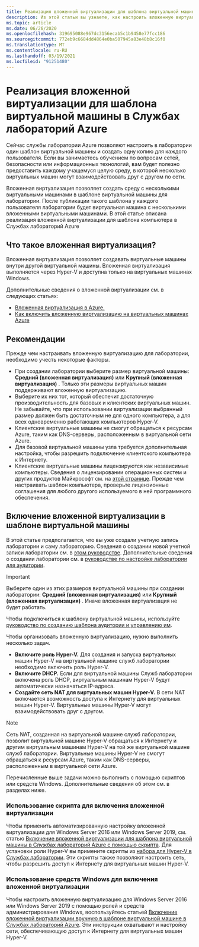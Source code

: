 ```yaml
---
title: Реализация вложенной виртуализации для шаблона виртуальной машины в Службах лабораторий Azure | Документация Майкрософт
description: Из этой статьи вы узнаете, как настроить вложенную виртуализацию на компьютере шаблона в службах лаборатории Azure.
ms.topic: article
ms.date: 06/26/2020
ms.openlocfilehash: 319695088e967dc3156ecab5c1b9458e77fcc186
ms.sourcegitcommit: 772eb9c6684dd4864e0ba507945a83e48b8c16f0
ms.translationtype: MT
ms.contentlocale: ru-RU
ms.lasthandoff: 03/19/2021
ms.locfileid: "91251480"
---
```

# <a name="enable-nested-virtualization-on-a-template-virtual-machine-in-azure-lab-services"></a>Реализация вложенной виртуализации для шаблона виртуальной машины в Службах лабораторий Azure

Сейчас службы лаборатории Azure позволяют настроить в лаборатории один шаблон виртуальной машины и создать одну копию для каждого пользователя. Если вы занимаетесь обучением по вопросам сетей, безопасности или информационных технологий, вам будет полезно предоставить каждому учащемуся целую среду, в которой несколько виртуальных машин могут взаимодействовать друг с другом по сети.

Вложенная виртуализация позволяет создать среду с несколькими виртуальными машинами в шаблоне виртуальной машины для лаборатории. После публикации такого шаблона у каждого пользователя лаборатории будет виртуальная машина с несколькими вложенными виртуальными машинами.  В этой статье описана реализация вложенной виртуализации для шаблона компьютера в Службах лабораторий Azure

## <a name="what-is-nested-virtualization"></a>Что такое вложенная виртуализация?

Вложенная виртуализация позволяет создавать виртуальные машины внутри другой виртуальной машины. Вложенная виртуализация выполняется через Hyper-V и доступна только на виртуальных машинах Windows.

Дополнительные сведения о вложенной виртуализации см. в следующих статьях:

- [Вложенная виртуализация в Azure.](https://azure.microsoft.com/blog/nested-virtualization-in-azure/)
- [Как включить вложенную виртуализацию на виртуальных машинах Azure](../virtual-machines/windows/nested-virtualization.md)

## <a name="considerations"></a>Рекомендации

Прежде чем настраивать вложенную виртуализацию для лаборатории, необходимо учесть некоторые факторы.

- При создании лаборатории выберите размер виртуальной машины: **Средний (вложенная виртуализация)** или **Крупный (вложенная виртуализация)** . Только эти размеры виртуальных машин поддерживают вложенную виртуализацию.
- Выберите их них тот, который обеспечит достаточную производительность для базовых и клиентских виртуальных машин.  Не забывайте, что при использовании виртуализации выбранный размер должен быть достаточным не для одного компьютера, а для всех одновременно работающих компьютеров Hyper-V.
- Клиентские виртуальные машины не смогут обращаться к ресурсам Azure, таким как DNS-серверы, расположенным в виртуальной сети Azure.
- Для базовой виртуальной машины узла требуется дополнительная настройка, чтобы разрешить подключение клиентского компьютера к Интернету.
- Клиентские виртуальные машины лицензируются как независимые компьютеры. Сведения о лицензировании операционных систем и других продуктов Майкрософт см. на [этой странице](https://www.microsoft.com/licensing/default). Прежде чем настраивать шаблон компьютера, проверьте лицензионные соглашения для любого другого используемого в ней программного обеспечения.

## <a name="enable-nested-virtualization-on-a-template-vm"></a>Включение вложенной виртуализации в шаблоне виртуальной машины

В этой статье предполагается, что вы уже создали учетную запись лаборатории и саму лабораторию.  Сведения о создании новой учетной записи лаборатории см. в [этом руководстве](tutorial-setup-lab-account.md). Дополнительные сведения о создании лаборатории см. в [руководстве по настройке лаборатории для аудитории](tutorial-setup-classroom-lab.md).

>[!IMPORTANT]
>Выберите один из этих размеров виртуальной машины при создании лаборатории: **Средний (вложенная виртуализация)** или **Крупный (вложенная виртуализация)** .  Иначе вложенная виртуализация не будет работать.  

Чтобы подключиться к шаблону виртуальной машины, используйте [руководство по созданию шаблона аудитории и управлению им](how-to-create-manage-template.md).

Чтобы организовать вложенную виртуализацию, нужно выполнить несколько задач.  

- **Включите роль Hyper-V.** Для создания и запуска виртуальных машин Hyper-V на виртуальной машине служб лаборатории необходимо включить роль Hyper-V.
- **Включите DHCP.**  Если для виртуальной машины Служб лаборатории включена роль DHCP, виртуальным машинам Hyper-V будут автоматически назначаться IP-адреса.
- **Создайте сеть NAT для виртуальных машин Hyper-V.**  В сети NAT включается возможность доступа к Интернету для виртуальных машин Hyper-V.  Виртуальные машины Hyper-V могут взаимодействовать друг с другом.

>[!NOTE]
>Сеть NAT, созданная на виртуальной машине служб лаборатории, позволит виртуальной машине Hyper-V обращаться к Интернету и другим виртуальным машинам Hyper-V на той же виртуальной машине служб лаборатории.  Виртуальные машины Hyper-V не смогут обращаться к ресурсам Azure, таким как DNS-серверы, расположенным в виртуальной сети Azure.

Перечисленные выше задачи можно выполнить с помощью скриптов или средств Windows.  Дополнительные сведения об этом см. в разделах ниже.

### <a name="using-script-to-enable-nested-virtualization"></a>Использование скрипта для включения вложенной виртуализации

Чтобы применить автоматизированную настройку вложенной виртуализации для Windows Server 2016 или Windows Server 2019, см. статью [Включение вложенной виртуализации для шаблона виртуальной машины в Службах лабораторий Azure с помощью скрипта](how-to-enable-nested-virtualization-template-vm-using-script.md). Для установки роли Hyper-V вы примените скрипты из [набора для Hyper-V в Службах лаборатории](https://github.com/Azure/azure-devtestlab/tree/master/samples/ClassroomLabs/Scripts/HyperV).  Эти скрипты также позволяют настроить сеть, чтобы разрешить доступ к Интернету для виртуальных машин Hyper-V.

### <a name="using-windows-tools-to-enable-nested-virtualization"></a>Использование средств Windows для включения вложенной виртуализации

Чтобы настроить вложенную виртуализацию для Windows Server 2016 или Windows Server 2019 с помощью ролей и средств администрирования Windows, воспользуйтесь статьей [Включение вложенной виртуализации вручную в шаблоне виртуальной машине в Службах лабораторий Azure](how-to-enable-nested-virtualization-template-vm-ui.md).  Эти инструкции охватывают и настройку сети, обеспечивающую доступ к Интернету для виртуальных машин Hyper-V.
